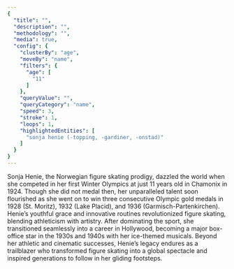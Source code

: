 ```yaml
---
{
  "title": "",
  "description": "",
  "methodology": "",
  "media": true,
  "config": {
    "clusterBy": "age",
    "moveBy": "name",
    "filters": {
      "age": [
        "11"
      ]
    },
    "queryValue": "",
    "queryCategory": "name",
    "speed": 3,
    "stroke": 1,
    "loops": 1,
    "highlightedEntities": [
      "sonja henie (-topping, -gardiner, -onstad)"
    ]
  }
}
---
```

Sonja Henie, the Norwegian figure skating prodigy, dazzled the world when she competed in her first Winter Olympics at just 11 years old in Chamonix in 1924. Though she did not medal then, her unparalleled talent soon flourished as she went on to win three consecutive Olympic gold medals in 1928 (St. Moritz), 1932 (Lake Placid), and 1936 (Garmisch-Partenkirchen). Henie’s youthful grace and innovative routines revolutionized figure skating, blending athleticism with artistry. After dominating the sport, she transitioned seamlessly into a career in Hollywood, becoming a major box-office star in the 1930s and 1940s with her ice-themed musicals. Beyond her athletic and cinematic successes, Henie’s legacy endures as a trailblazer who transformed figure skating into a global spectacle and inspired generations to follow in her gliding footsteps.
